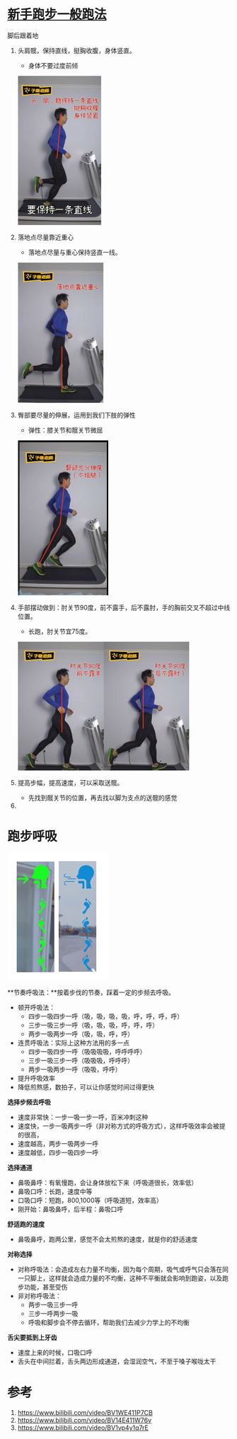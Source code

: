 # [新手跑步一般跑法](https://www.bilibili.com/video/BV1WE411P7CB)

脚后跟着地

1. 头肩髋，保持直线，挺胸收腹，身体竖直。

   - 身体不要过度前倾

   ![](./legend/Running/一般跑法1.png)

2. 落地点尽量靠近重心

   - 落地点尽量与重心保持竖直一线。

   ![](./legend/Running/一般跑法2.png)

3. 臀部要尽量的伸展，运用到我们下肢的弹性

   - 弹性：膝关节和髋关节微屈

   ![](./legend/Running/一般跑法3.png)

4. 手部摆动做到：肘关节90度，前不露手，后不露肘，手的胸前交叉不超过中线位置。

   - 长跑，肘关节宜75度。

   ![](./legend/Running/一般跑法4.png)

5. 提高步幅，提高速度，可以采取送髋。

   - 先找到髋关节的位置，再去找以脚为支点的送髋的感觉

6. 

# 跑步呼吸

![](./legend/Running/breath.png)

**节奏呼吸法：**按着步伐的节奏，踩着一定的步频去呼吸。

- 顿开呼吸法：
  - 四步一吸四步一呼（吸，吸，吸，吸，呼，呼，呼，呼）
  - 三步一吸三步一呼（吸，吸，吸，呼，呼，呼）
  - 两步一吸两步一呼（吸，吸，呼，呼）
- 连贯呼吸法：实际上这种方法用的多一点
  - 四步一吸四步一呼（吸吸吸吸，呼呼呼呼）
  - 三步一吸三步一呼（吸吸吸，呼呼呼）
  - 两步一吸两步一呼（吸吸，呼呼）
- 提升呼吸效率
- 降低煎熬感，数拍子，可以让你感觉时间过得更快

**选择步频去呼吸**

- 速度非常快：一步一吸一步一呼，百米冲刺这种
- 速度快，一步一吸两步一呼（非对称方式的呼吸方式），这样呼吸效率会被提的很高，
- 速度越高，两步一吸两步一呼
- 速度越低，四步一吸四步一呼

**选择通道**

- 鼻吸鼻呼：有氧慢跑，会让身体放松下来（呼吸道很长，效率低）
- 鼻吸口呼：长跑，速度中等
- 口吸口呼：短跑，800,1000等（呼吸道短，效率高）
- 刚开始：鼻吸鼻呼，后半程：鼻吸口呼

**舒适跑的速度**

- 鼻吸鼻呼，跑两公里，感觉不会太煎熬的速度，就是你的舒适速度

**对称选择**

- 对称呼吸法：会造成左右力量不均衡，因为每个周期，吸气或呼气只会落在同一只脚上，这样就会造成力量的不均衡，这种不平衡就会影响到跑姿，以及跑步功能，甚至受伤
- 非对称呼吸法：
  - 两步一吸三步一呼
  - 三步一呼两步一吸
  - 呼吸和脚步会不停去循环，帮助我们去减少力学上的不均衡

**舌尖要抵到上牙齿**

- 速度上来的时候，口吸口呼
- 舌头在中间拦着，舌头两边形成通道，会湿润空气，不至于嗓子喉咙太干





# 参考

1. https://www.bilibili.com/video/BV1WE411P7CB
2. https://www.bilibili.com/video/BV14E411W76v
3. https://www.bilibili.com/video/BV1vp4y1q7rE